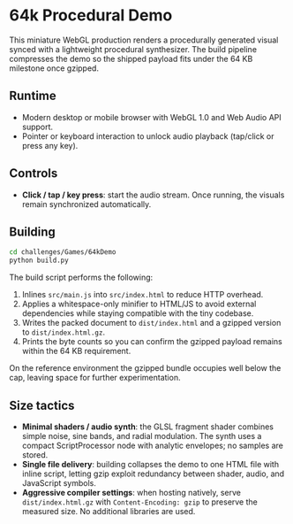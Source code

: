 # 64k Procedural Demo

This miniature WebGL production renders a procedurally generated visual synced with a lightweight procedural synthesizer. The build pipeline compresses the demo so the shipped payload fits under the 64&nbsp;KB milestone once gzipped.

## Runtime

* Modern desktop or mobile browser with WebGL 1.0 and Web Audio API support.
* Pointer or keyboard interaction to unlock audio playback (tap/click or press any key).

## Controls

* **Click / tap / key press**: start the audio stream. Once running, the visuals remain synchronized automatically.

## Building

```bash
cd challenges/Games/64kDemo
python build.py
```

The build script performs the following:

1. Inlines `src/main.js` into `src/index.html` to reduce HTTP overhead.
2. Applies a whitespace-only minifier to HTML/JS to avoid external dependencies while staying compatible with the tiny codebase.
3. Writes the packed document to `dist/index.html` and a gzipped version to `dist/index.html.gz`.
4. Prints the byte counts so you can confirm the gzipped payload remains within the 64&nbsp;KB requirement.

On the reference environment the gzipped bundle occupies well below the cap, leaving space for further experimentation.

## Size tactics

* **Minimal shaders / audio synth**: the GLSL fragment shader combines simple noise, sine bands, and radial modulation. The synth uses a compact ScriptProcessor node with analytic envelopes; no samples are stored.
* **Single file delivery**: building collapses the demo to one HTML file with inline script, letting gzip exploit redundancy between shader, audio, and JavaScript symbols.
* **Aggressive compiler settings**: when hosting natively, serve `dist/index.html.gz` with `Content-Encoding: gzip` to preserve the measured size. No additional libraries are used.

